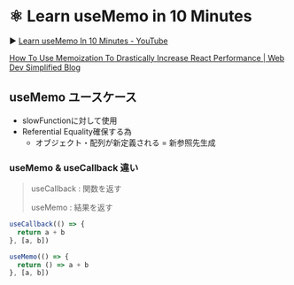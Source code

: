 # ⚛️ Learn useMemo in 10 Minutes

▶️ [Learn useMemo In 10 Minutes - YouTube](https://www.youtube.com/watch?v=THL1OPn72vo)

[How To Use Memoization To Drastically Increase React Performance | Web Dev Simplified Blog](https://blog.webdevsimplified.com/2020-05/memoization-in-react/)

## useMemo ユースケース

- slowFunctionに対して使用
- Referential Equality確保する為
  - オブジェクト・配列が新定義される = 新参照先生成

### useMemo & useCallback 違い

> useCallback : 関数を返す
> 
> useMemo : 結果を返す


```javascript
useCallback(() => {
  return a + b
}, [a, b])

useMemo(() => {
  return () => a + b
}, [a, b])

```
